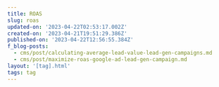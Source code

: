 ```yaml
---
title: ROAS
slug: roas
updated-on: '2023-04-22T02:53:17.002Z'
created-on: '2023-04-21T19:51:29.386Z'
published-on: '2023-04-22T12:56:55.384Z'
f_blog-posts:
  - cms/post/calculating-average-lead-value-lead-gen-campaigns.md
  - cms/post/maximize-roas-google-ad-lead-gen-campaign.md
layout: '[tag].html'
tags: tag
---
```



